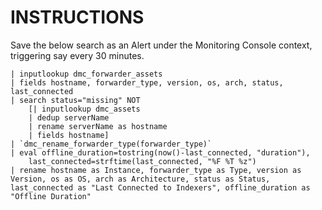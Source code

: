 # INSTRUCTIONS

Save the below search as an Alert under the Monitoring Console context, triggering say every 30 minutes.

    | inputlookup dmc_forwarder_assets 
    | fields hostname, forwarder_type, version, os, arch, status, last_connected 
    | search status="missing" NOT 
        [| inputlookup dmc_assets 
        | dedup serverName 
        | rename serverName as hostname 
        | fields hostname] 
    | `dmc_rename_forwarder_type(forwarder_type)` 
    | eval offline_duration=tostring(now()-last_connected, "duration"),
        last_connected=strftime(last_connected, "%F %T %z")
    | rename hostname as Instance, forwarder_type as Type, version as Version, os as OS, arch as Architecture, status as Status, last_connected as "Last Connected to Indexers", offline_duration as "Offline Duration"
